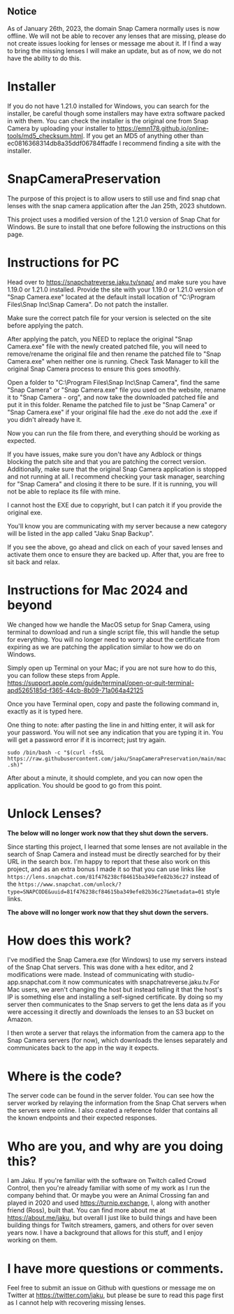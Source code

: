 ## Notice
   As of January 26th, 2023, the domain Snap Camera normally uses is now offline. We will not be able to recover any lenses that are missing, please do not create issues looking for lenses or message me about it. If I find a way to bring the missing lenses I will make an update, but as of now, we do not have the ability to do this. 


# Installer
   If you do not have 1.21.0 installed for Windows, you can search for the installer, be careful though some installers may have extra software packed in with them. You can check the installer is the original one from Snap Camera by uploading your installer to https://emn178.github.io/online-tools/md5_checksum.html. If you get an MD5 of anything other than ec0816368314db8a35ddf06784ffadfe I recommend finding a site with the installer.


# SnapCameraPreservation
The purpose of this project is to allow users to still use and find snap chat lenses with the snap camera application after the Jan 25th, 2023 shutdown.

This project uses a modified version of the 1.21.0 version of Snap Chat for Windows. Be sure to install that one before following the instructions on this page.

# Instructions for PC
Head over to https://snapchatreverse.jaku.tv/snap/ and make sure you have 1.19.0 or 1.21.0 installed. Provide the site with your 1.19.0 or 1.21.0 version of "Snap Camera.exe" located at the default install location of "C:\Program Files\Snap Inc\Snap Camera". Do not patch the installer. 

Make sure the correct patch file for your version is selected on the site before applying the patch. 

After applying the patch, you NEED to replace the original "Snap Camera.exe" file with the newly created patched file, you will need to remove/rename the original file and then rename the patched file to "Snap Camera.exe" when neither one is running. Check Task Manager to kill the original Snap Camera process to ensure this goes smoothly.

Open a folder to "C:\Program Files\Snap Inc\Snap Camera", find the same "Snap Camera" or "Snap Camera.exe" file you used on the website, rename it to "Snap Camera - org", and now take the downloaded patched file and put it in this folder. Rename the patched file to just be "Snap Camera" or "Snap Camera.exe" if your original file had the .exe do not add the .exe if you didn't already have it.

Now you can run the file from there, and everything should be working as expected.


If you have issues, make sure you don't have any Adblock or things blocking the patch site and that you are patching the correct version. Additionally, make sure that the original Snap Camera application is stopped and not running at all. I recommend checking your task manager, searching for "Snap Camera" and closing it there to be sure. If it is running, you will not be able to replace its file with mine.

I cannot host the EXE due to copyright, but I can patch it if you provide the original exe.

You'll know you are communicating with my server because a new category will be listed in the app called "Jaku Snap Backup".

If you see the above, go ahead and click on each of your saved lenses and activate them once to ensure they are backed up. After that, you are free to sit back and relax.

# Instructions for Mac 2024 and beyond

We changed how we handle the MacOS setup for Snap Camera, using terminal to download and run a single script file, this will handle the setup for everything. You will no longer need to worry about the certificate from expiring as we are patching the application similar to how we do on Windows.

Simply open up Terminal on your Mac; if you are not sure how to do this, you can follow these steps from Apple. https://support.apple.com/guide/terminal/open-or-quit-terminal-apd5265185d-f365-44cb-8b09-71a064a42125

Once you have Terminal open, copy and paste the following command in, exactly as it is typed here.

One thing to note: after pasting the line in and hitting enter, it will ask for your password. You will not see any indication that you are typing it in. You will get a password error if it is incorrect; just try again.

``sudo /bin/bash -c "$(curl -fsSL https://raw.githubusercontent.com/jaku/SnapCameraPreservation/main/mac.sh)"``

After about a minute, it should complete, and you can now open the application. You should be good to go from this point.


# Unlock Lenses?
**The below will no longer work now that they shut down the servers.**

Since starting this project, I learned that some lenses are not available in the search of Snap Camera and instead must be directly searched for by their URL in the search box. I'm happy to report that these also work on this project, and as an extra bonus I made it so that you can use links like ``https://lens.snapchat.com/81f476238cf84615ba349efe82b36c27`` instead of the ``https://www.snapchat.com/unlock/?type=SNAPCODE&uuid=81f476238cf84615ba349efe82b36c27&metadata=01`` style links. 

**The above will no longer work now that they shut down the servers.**

# How does this work?
I've modified the Snap Camera.exe (for Windows) to use my servers instead of the Snap Chat servers. This was done with a hex editor, and 2 modifications were made. Instead of communicating with studio-app.snapchat.com it now communicates with snapchatreverse.jaku.tv.For Mac users, we aren't changing the host but instead telling it that the host's IP is something else and installing a self-signed certificate. By doing so my server then communicates to the Snap servers to get the lens data as if you were accessing it directly and downloads the lenses to an S3 bucket on Amazon. 

I then wrote a server that relays the information from the camera app to the Snap Camera servers (for now), which downloads the lenses separately and communicates back to the app in the way it expects.  


# Where is the code?
The server code can be found in the server folder. You can see how the server worked by relaying the information from the Snap Chat servers when the servers were online. I also created a reference folder that contains all the known endpoints and their expected responses.

# Who are you, and why are you doing this?
I am Jaku. If you're familiar with the software on Twitch called Crowd Control, then you're already familiar with some of my work as I run the company behind that. Or maybe you were an Animal Crossing fan and played in 2020 and used https://turnip.exchange, I, along with another friend (Ross), built that. You can find more about me at https://about.me/jaku, but overall I just like to build things and have been building things for Twitch streamers, gamers, and others for over seven years now. I have a background that allows for this stuff, and I enjoy working on them. 


# I have more questions or comments.
Feel free to submit an issue on Github with questions or message me on Twitter at https://twitter.com/jaku, but please be sure to read this page first as I cannot help with recovering missing lenses. 
